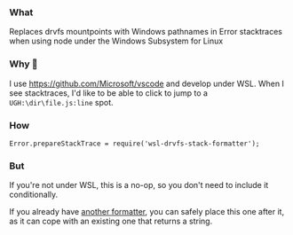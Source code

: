 ### What
Replaces drvfs mountpoints
with Windows pathnames
in Error stacktraces
when using node
under the Windows Subsystem for Linux

### Why 🤔
I use https://github.com/Microsoft/vscode
and develop under WSL.
When I see stacktraces, I'd like
to be able to click to jump
to a `UGH:\dir\file.js:line` spot.

### How
```
Error.prepareStackTrace = require('wsl-drvfs-stack-formatter');
```

### But
If you're not under WSL,
this is a no-op,
so you don't need to
include it conditionally.

If you already have
[another formatter](https://github.com/v8/v8/wiki/Stack-Trace-API),
you can safely place this one after it,
as it can cope with an existing one
that returns a string.
